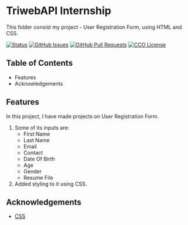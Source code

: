 # TriwebAPI Internship
This folder consist my project - User Registration Form, using HTML and CSS.

[![Status](https://img.shields.io/badge/status-active-success.svg)](https://github.com/krish3742/TriwebAPI-Learning/) [![GitHub Issues](https://img.shields.io/github/issues/krish3742/TriwebAPI-Learning.svg)](https://github.com/krish3742/TriwebAPI-Learning/issues) [![GitHub Pull Requests](https://img.shields.io/github/issues-pr/krish3742/TriwebAPI-Learning.svg)](https://github.com/krish3742/TriwebAPI-Learning/pulls) [![CCO License](https://img.shields.io/badge/license-CCO-yellow.svg)](https://creativecommons.org/publicdomain/zero/1.0/)

## Table of Contents

 - Features
 - Acknowledgements

## Features

In this project, I have made projects on User Registration Form.

1. Some of its inputs are:
    - First Name
    - Last Name
    - Email
    - Contact
    - Date Of Birth
    - Age
    - Gender
    - Resume File
2. Added styling to it using CSS.

## Acknowledgements

 - [CSS](https://www.w3schools.com/w3css/defaulT.asp)
 
